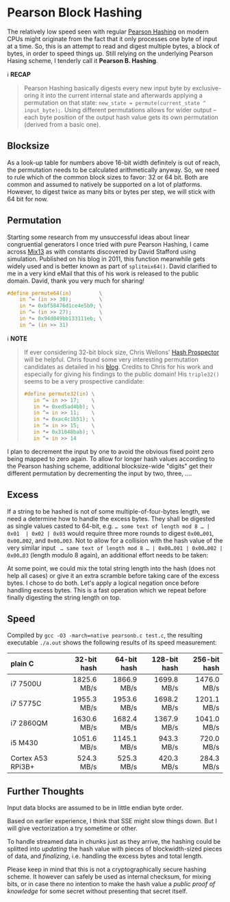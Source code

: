 # Pearson Block Hashing

The relatively low speed seen with regular [Pearson Hashing](https://github.com/Logan007/pearson) on modern CPUs might originate from the fact that it only processes one byte of input at a time. So, this is an attempt to read and digest multiple bytes, a block of bytes, in order to speed things up. Still relying on the underlying Pearson Hasing scheme, I tenderly call it **Pearson B. Hashing**.

:information_source: **RECAP**

> Pearson Hashing basically digests every new input byte by exclusive-oring it into the current internal state and afterwards applying a permutation on that state:  `new_state = permute(current_state ^ input_byte);`. Using different permutations allows for wider output – each byte position of the output hash value gets its own  permutation (derived from a basic one).

## Blocksize

As a look-up table for numbers above 16-bit width definitely is out of reach, the permutation needs to be calculated arithmetically anyway. So, we need to rule which of the common block sizes to favor: 32 or 64 bit. Both are common and assumed to natively be supported on a lot of platforms. However, to digest twice as many bits or bytes per step, we will stick with 64 bit for now.

## Permutation

Starting some research from my unsuccessful ideas about linear congruential generators I once tried with pure Pearson Hashing, I came across [Mix13](http://zimbry.blogspot.com/2011/09/better-bit-mixing-improving-on.html) as with constants discovered by David Stafford using simulation. Published on his blog in 2011, this function meanwhile gets widely used and is better known as part of `splitmix64()`. David clarified to me in a very kind eMail that this of his work is released to the public domain. David, thank you very much for sharing!

```C
#define permute64(in)         \
    in ^= (in >> 30);         \
    in *= 0xbf58476d1ce4e5b9; \
    in ^= (in >> 27);         \
    in *= 0x94d049bb133111eb; \
    in ^= (in >> 31)
```

:information_source: **NOTE**
> If ever considering 32-bit block size, Chris Wellons' [Hash Prospector](https://github.com/skeeto/hash-prospector) will be helpful. Chris found some very interesting permutation candidates as detailed in his [blog](https://nullprogram.com/blog/2018/07/31/). Credits to Chris for his work and especially for giving his findings to the public domain! His `triple32()` seems to be a very prospective candidate:
>
>```C
>#define permute32(in) \
>    in ^= in >> 17;    \
>    in *= 0xed5ad4bb); \
>    in ^= in >> 11;    \
>    in *= 0xac4c1b51); \
>    in ^= in >> 15;    \
>    in *= 0x31848bab); \
>    in ^= in >> 14
>```

I plan to decrement the input by one to avoid the obvious fixed point zero being mapped to zero again. To allow for longer hash values according to the Pearson hashing scheme, additional blocksize-wide "digits" get their different permutation by decrementing the input by two, three, ….

## Excess

If a string to be hashed is not of some multiple-of-four-bytes length, we need a determine how to handle the excess bytes. They shall be digested as single values casted to 64-bit, e.g. `… some text of length mod 8 … | 0x01  | 0x02 | 0x03` would require three more rounds to digest `0x00…001`, `0x00…002`, and `0x00…003`. Not to allow for a collision with the hash value of the very similar input ` … same text of length mod 8 … | 0x00…001 | 0x00…002 | 0x00…03` (length modulo 8 again), an additional effort needs to be taken:

At some point, we could mix the total string length into the hash (does not help all cases) or give it an extra scramble before taking care of the excess bytes. I chose to do both. Let's apply a logical negation once before handling excess bytes. This is a fast operation which we repeat before finally digesting the string length on top.

## Speed

Compiled by `gcc -O3 -march=native pearsonb.c test.c`, the resulting executable `./a.out` shows the following results of its speed measurement:

| plain C            | 32-bit hash | 64-bit hash | 128-bit hash | 256-bit hash |
| :---               | ---:        | ---:        | ---:         | ---:         | 
| i7 7500U           |1825.6 MB/s  |1866.9 MB/s  |1699.8 MB/s   |1476.0 MB/s   |
| i7 5775C           |1955.3 MB/s  |1953.6 MB/s  |1698.2 MB/s   |1201.1 MB/s   |
| i7 2860QM          |1630.6 MB/s  |1682.4 MB/s  |1367.9 MB/s   |1041.0 MB/s   |
| i5 M430            |1051.6 MB/s  |1145.1 MB/s  | 943.3 MB/s   | 720.0 MB/s   | 
| Cortex A53 RPi3B+  | 524.3 MB/s  | 525.3 MB/s  | 420.3 MB/s   | 284.3 MB/s   |    

## Further Thoughts

Input data blocks are assumed to be in little endian byte order.

Based on earlier experience, I think that SSE might slow things down. But I will give vectorization a try sometime or other.

To handle streamed data in chunks just as they arrive, the hashing could be splitted into _updating_ the hash value with pieces of blockwidth-sized pieces of data, and _finalizing_, i.e. handling the excess bytes and total length.

Please keep in mind that this is not a cryptographically secure hashing scheme. It however can safely be used as internal checksum, for mixing bits, or in case there no intention to make the hash value a _public proof of knowledge_ for some secret without presenting that secret itself.
